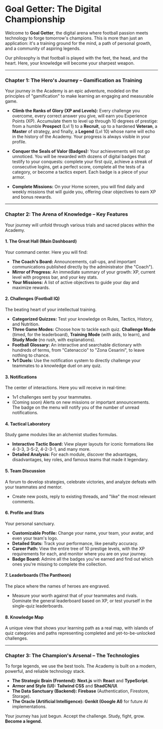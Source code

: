 # Goal Getter: The Digital Championship

Welcome to **Goal Getter**, the digital arena where football passion meets technology to forge tomorrow's champions. This is more than just an application: it's a training ground for the mind, a path of personal growth, and a community of aspiring legends.

Our philosophy is that football is played with the feet, the head, and the heart. Here, your knowledge will become your sharpest weapon.

---

### Chapter 1: The Hero's Journey – Gamification as Training

Your journey in the Academy is an epic adventure, modeled on the principles of "gamification" to make learning an engaging and measurable game.

-   **Climb the Ranks of Glory (XP and Levels):** Every challenge you overcome, every correct answer you give, will earn you Experience Points (XP). Accumulate them to level up through 10 degrees of prestige: from a humble **Prospect** (Lvl 1) to a **Recruit**, up to a hardened **Veteran**, a **Master** of strategy, and finally, a **Legend** (Lvl 10) whose name will echo in the history of the Academy. Your progress is always visible in your profile.

-   **Conquer the Seals of Valor (Badges):** Your achievements will not go unnoticed. You will be rewarded with dozens of digital badges that testify to your conquests: complete your first quiz, achieve a streak of consecutive logins, get a perfect score, complete all the tests of a category, or become a tactics expert. Each badge is a piece of your armor.

-   **Complete Missions:** On your Home screen, you will find daily and weekly missions that will guide you, offering clear objectives to earn XP and bonus rewards.

---

### Chapter 2: The Arena of Knowledge – Key Features

Your journey will unfold through various trials and sacred places within the Academy.

#### 1. The Great Hall (Main Dashboard)
Your command center. Here you will find:
-   **The Coach's Board:** Announcements, call-ups, and important communications published directly by the administrator (the "Coach").
-   **Mirror of Progress:** An immediate summary of your growth: XP, current level with progress bar, and your key stats.
-   **Your Missions:** A list of active objectives to guide your day and maximize rewards.

#### 2. Challenges (Football IQ)
The beating heart of your intellectual training.
-   **Categorized Quizzes:** Test your knowledge on Rules, Tactics, History, and Nutrition.
-   **Three Game Modes:** Choose how to tackle each quiz. **Challenge Mode** (timed, for the leaderboard), **Training Mode** (with aids, to learn), and **Study Mode** (no rush, with explanations).
-   **Football Glossary:** An interactive and searchable dictionary with hundreds of terms, from "Catenaccio" to "Zona Cesarini", to leave nothing to chance.
-   **1v1 Duels:** Use the notification system to directly challenge your teammates to a knowledge duel on any quiz.

#### 3. Notifications
The center of interactions. Here you will receive in real-time:
-   1v1 challenges sent by your teammates.
-   (Coming soon) Alerts on new missions or important announcements.
The badge on the menu will notify you of the number of unread notifications.

#### 4. Tactical Laboratory
Study game modules like an alchemist studies formulas.
-   **Interactive Tactic Board:** View player layouts for iconic formations like 4-3-3, 3-5-2, 4-2-3-1, and many more.
-   **Detailed Analysis:** For each module, discover the advantages, disadvantages, key roles, and famous teams that made it legendary.

#### 5. Team Discussion
A forum to develop strategies, celebrate victories, and analyze defeats with your teammates and mentor.
-   Create new posts, reply to existing threads, and "like" the most relevant comments.

#### 6. Profile and Stats
Your personal sanctuary.
-   **Customizable Profile:** Change your name, your team, your avatar, and even your team's logo.
-   **Detailed Stats:** Track your performance, like penalty accuracy.
-   **Career Path:** View the entire tree of 10 prestige levels, with the XP requirements for each, and monitor where you are on your journey.
-   **Badge Board:** Admire all the badges you've earned and find out which ones you're missing to complete the collection.

#### 7. Leaderboards (The Pantheon)
The place where the names of heroes are engraved.
-   Measure your worth against that of your teammates and rivals. Dominate the general leaderboard based on XP, or test yourself in the single-quiz leaderboards.

#### 8. Knowledge Map
A unique view that shows your learning path as a real map, with islands of quiz categories and paths representing completed and yet-to-be-unlocked challenges.

---

### Chapter 3: The Champion's Arsenal – The Technologies

To forge legends, we use the best tools. The Academy is built on a modern, powerful, and reliable technology stack.

-   **The Strategic Brain (Frontend):** **Next.js** with **React** and **TypeScript**.
-   **Armor and Style (UI):** **Tailwind CSS** and **ShadCN/UI**.
-   **The Data Sanctuary (Backend):** **Firebase** (Authentication, Firestore, Storage).
-   **The Oracle (Artificial Intelligence):** **Genkit (Google AI)** for future AI implementations.

Your journey has just begun. Accept the challenge. Study, fight, grow. **Become a legend.**
